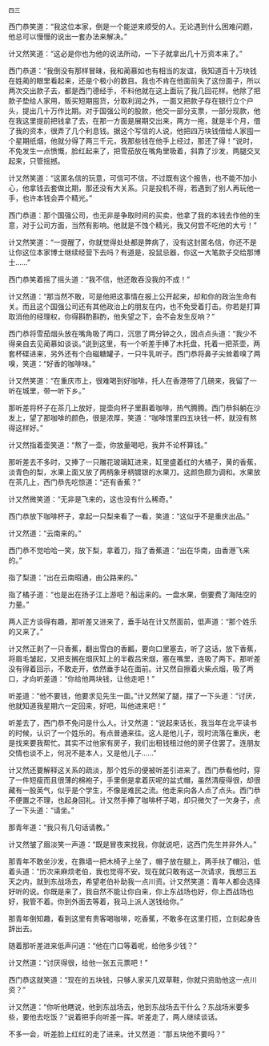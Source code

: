     四三 

   西门恭笑道：“我这位本家，倒是一个能逆来顺受的人。无论遇到什么困难问题，他总可以慢慢的说出一套办法来解决。”

   计又然笑道：“这必是你也为他的说法所动，一下子就拿出几十万资本来了。”

   西门恭道：“我倒没有那样冒昧，我和蔺慕如也有相当的友谊，我知道百十万块钱在姓蔺的眼里看起来，还是个极小的数目。我也不肯在他面前失了这份面子，所以两次交出款子去，都是西门德经手，不料他就在这上面玩了我几回花样。他除了把款子垫给人家用，贩买短期囤货，分取利润之外，一面又把款子存在银行立个户头，提出几十万作比期。对于国强公司的股款，他交一部分支票，一部分现款，他在我这里提前把钱拿了去，在那一方面是展期交出来，两方一拖，就是半个月，借了我的资本，很弄了几个利息钱。据这个写信的人说，他把四万块钱借给人家囤一个星期纸烟，他就分得了两三千元，我那些钱在他手上经过，那还了得！”说时，不免发生一点愤慨，脸红起来了，把雪茄放在嘴角里吸着，斜靠了沙发，两腿交叉起来，只管摇撼。

   计又然笑道：“这匿名信的玩意，可信可不信。不过既有这个报告，也不能不加小心，他拿钱去套做比期，那还没有大关系。只是投机不得，若遇到了别人再玩他一手，也许本钱会弄个精光。”

   西门恭道：那个国强公司，也无非是争取时间的买卖，他拿了我的本钱去作他的生意，对于公司方面，当然有影响。他就是不蚀个精光，我又何尝不吃他的大亏！”

   计又然笑道：“一提醒了，你就觉得处处都是弊病了，没有这封匿名信，你还不是让你这位本家博士继续经营下去吗？有道是，投鼠忌器，你这一大笔款子交给那博士……”

   西门恭笑着摇了摇头道：“我不信，他还敢吞没我的不成！”

   计又然道：“那当然不敢，可是他把这事情在报上公开起来，却和你的政治生命有关。而且这个国强公司还有其他政治上的朋友在内，也不免受着打击。你若是打算取消他的经理权，你得斟酌斟酌，他失望之下，会不会发生反响？”

   西门恭将雪茄烟头放在嘴角吸了两口，沉思了两分钟之久，因点点头道：“我少不得亲自去见蔺慕如谈谈。”说到这里，有一个听差手捧了木托盘，托着一把茶壶，两套杯碟进来，另外还有个白磁糖罐子，一只牛乳听子。西门恭将鼻子尖耸着嗅了两嗅，笑道：“好香的咖啡味。”

   计又然笑道：“在重庆市上，很难喝到好咖啡，托人在香港带了几磅来，我留了一听在城里，带一听下乡。”

   那听差将杯子在茶几上放好，提壶向杯子里斟着咖啡，热气腾腾。西门恭斜躺在沙发上，望了那咖啡的颜色，很是浓厚，笑道：“咖啡馆里四五块钱一杯，就没有熬得这样好。”

   计又然指着壶笑道：“熬了一壶，你放量喝吧，我并不论杯算钱。”

   那听差去不多时，又捧了一只雕花玻璃缸进来，缸里盛着红的大橘子，黄的香蕉，淡青色的梨，水果上面又放了两柄象牙柄镀银的水果刀。这颜色颇为调和。水果放在茶几上，西门恭先吃惊道：“还有香蕉？”

   计又然微笑道：“无非是飞来的，这也没有什么稀奇。”

   西门恭放下咖啡杯子，拿起一只梨来看了一看，笑道：“这似乎不是重庆出品。”

   计又然道：“云南来的。”

   西门恭不觉哈哈一笑，放下梨，拿着刀，指了香蕉道：“出在华南，由香港飞来的。”

   指了梨道：“出在云南昭通，由公路来的。”

   指了橘子道：“也是出在扬子江上游吧？船运来的。一盘水果，倒要费了海陆空的力量。”

   两人正方谈得有趣，那听差又进来了，垂手站在计又然面前，低声道：“那个姓乐的又来了。”

   计又然正剥了一只香蕉，翻出雪白的香瓤，要向口里塞去，听了这话，放下香蕉，将眉毛皱起，又把支搁在烟灰缸上的半截吕宋烟，塞在嘴里，连吸了两下。那听差没有得着回示，不敢走开，依然垂手站在面前。计又然自擦着火柴点烟，吸了两口，才向听差道：“你给他两块钱，让他走吧！”

   听差道：“他不要钱，他要求见先生一面。”计又然架了腿，摆了一下头道：“讨厌，他就知道我星期六一定回来，好吧，叫他进来吧！”

   听差去了，西门恭不免问是什么人。计又然道：“说起来话长，我当年在北平读书的时候，认识了一个姓乐的。有点普通来往。这人是他儿子，现时流落在重庆，老是找来要我帮忙。其实不过他家有房子，我们出租钱租过他的房子住罢了。连朋友交情也谈不上，何况不是本人，又是他儿子……”

   计又然还要解释这关系的疏淡，那个姓乐的便被听差引进来了。西门恭看他时，穿了一件短瘦而且很薄的棉袍子，手里倒是拿着灰呢的盆式帽，虽然清瘦得很，却很藏有一股英气，似乎是个学生，不像是难民之流。他走来向各人点了点头。西门恭不便置之不理，也起身回礼。计又然手捧了咖啡杯子喝，却只微欠了一欠身子，点了一下头道：“请坐。”

   那青年道：“我只有几句话请教。”

   计又然皱了眉淡笑一声道：“既是冒夜来找我，你就说吧，这西门先生并非外人。”

   那青年不敢坐沙发，在靠墙一把木椅子上坐了，帽子放在腿上，两手扶了帽沿，低着头道：“历次来麻烦老伯，我也觉得不安。现在就只敢有这一次请求，我想三五天之内，就到东战场去，希望老伯补助我一点川资。计又然笑道：青年人都会选择好听的说。你既是来了，我自然不能让你白来，你上东战场也好，你上西战场也好，我管不着。你到外面去等着，我马上派人送钱给你。”

   那青年倒知趣，看到这里有贵客喝咖啡，吃香蕉，不敢多在这里打揽，立刻起身告辞出去。

   随着那听差进来低声问道：“他在门口等着呢，给他多少钱？”

   计又然道：“讨厌得很，给他一张五元票吧！”

   西门恭这就笑道：“现在的五块钱，只够人家买几双草鞋，你就只资助他这一点川资？”

   计又然道：“你听他瞎说，他到东战场去，他到东战场去干什么？东战场米要多些，要他去吃饭？”说着把手向听差一挥。听差走了，两人继续谈话。

   不多一会，听差脸上红红的走了进来。计又然道：“那五块他不要吗？”

